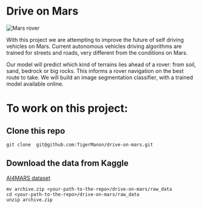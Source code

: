 # Drive on Mars

![Mars rover](https://panoptes-uploads.zooniverse.org/production/project_attached_image/17243d9d-1258-4aa7-80f0-6e7b20e957c6.png)

With this project we are attempting to improve the future of self driving vehicles on Mars.
Current autonomous vehicles driving algorithms are trained for streets and roads, very different from the conditions on Mars.

Our model will predict which kind of terrains lies ahead of a rover: from soil, sand, bedrock or big rocks. This informs a rover navigation on the best route to take. We will build an image segmentation classifier, with a trained model available online.



# To work on this project:

## Clone this repo
`git clone  git@github.com:TigerManon/drive-on-mars.git`

## Download the data from Kaggle

[AI4MARS dataset](https://www.kaggle.com/datasets/yash92328/ai4mars-terrainaware-autonomous-driving-on-mars/data)


```
mv archive.zip <your-path-to-the-repo>/drive-on-mars/raw_data
cd <your-path-to-the-repo>/drive-on-mars/raw_data
unzip archive.zip
```
